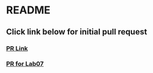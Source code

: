 # README 

## Click link below for initial pull request
### [PR Link](https://github.com/reichertc2/game-of-greed/pull/1)
### [PR for Lab07](https://github.com/reichertc2/game-of-greed/compare/lab-07?expand=1)

